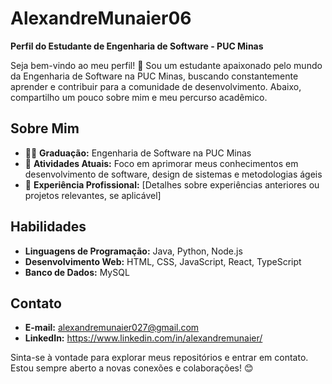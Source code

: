 # AlexandreMunaier06
**Perfil do Estudante de Engenharia de Software - PUC Minas**

Seja bem-vindo ao meu perfil! 👋 Sou um estudante apaixonado pelo mundo da Engenharia de Software na PUC Minas, buscando constantemente aprender e contribuir para a comunidade de desenvolvimento. Abaixo, compartilho um pouco sobre mim e meu percurso acadêmico.

## Sobre Mim
- 👨‍🎓 **Graduação:** Engenharia de Software na PUC Minas
- 🌱 **Atividades Atuais:** Foco em aprimorar meus conhecimentos em desenvolvimento de software, design de sistemas e metodologias ágeis
- 💼 **Experiência Profissional:** [Detalhes sobre experiências anteriores ou projetos relevantes, se aplicável]

## Habilidades
- **Linguagens de Programação:** Java, Python, Node.js
- **Desenvolvimento Web:** HTML, CSS, JavaScript, React, TypeScript
- **Banco de Dados:** MySQL

## Contato
- **E-mail:** alexandremunaier027@gmail.com
- **LinkedIn:** https://www.linkedin.com/in/alexandremunaier/

Sinta-se à vontade para explorar meus repositórios e entrar em contato. Estou sempre aberto a novas conexões e colaborações! 😊
